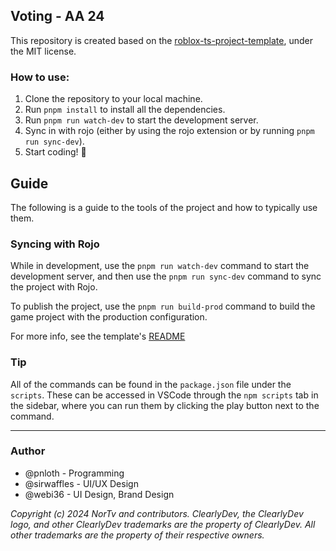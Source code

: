 ## Voting - AA 24
This repository is created based on the [roblox-ts-project-template](https://github.com/christopher-buss/roblox-ts-project-template), under the MIT license.

### How to use:

1. Clone the repository to your local machine.
2. Run `pnpm install` to install all the dependencies.
3. Run `pnpm run watch-dev` to start the development server.
4. Sync in with rojo (either by using the rojo extension or by running `pnpm run
sync-dev`).
5. Start coding! 🎉

## Guide

The following is a guide to the tools of the project and how to typically use
them.

### Syncing with Rojo

While in development, use the `pnpm run watch-dev` command to
start the development server, and then use the `pnpm run sync-dev` command to
sync the project with Rojo.

To publish the project,  use the `pnpm run build-prod` command to build
the game project with the production configuration.

For more info, see the template's [README](https://github.com/christopher-buss/roblox-ts-project-template)

### Tip

All of the commands can be found in the `package.json` file under the `scripts`.
These can be accessed in VSCode through the `npm scripts` tab in the sidebar,
where you can run them by clicking the play button next to the command.

---

### Author
- @pnloth - Programming
- @sirwaffles - UI/UX Design
- @webi36 - UI Design, Brand Design

*Copyright (c) 2024 NorTv and contributors.
ClearlyDev, the ClearlyDev logo, and other ClearlyDev trademarks are the property of ClearlyDev. All other trademarks are the property of their respective owners.*
